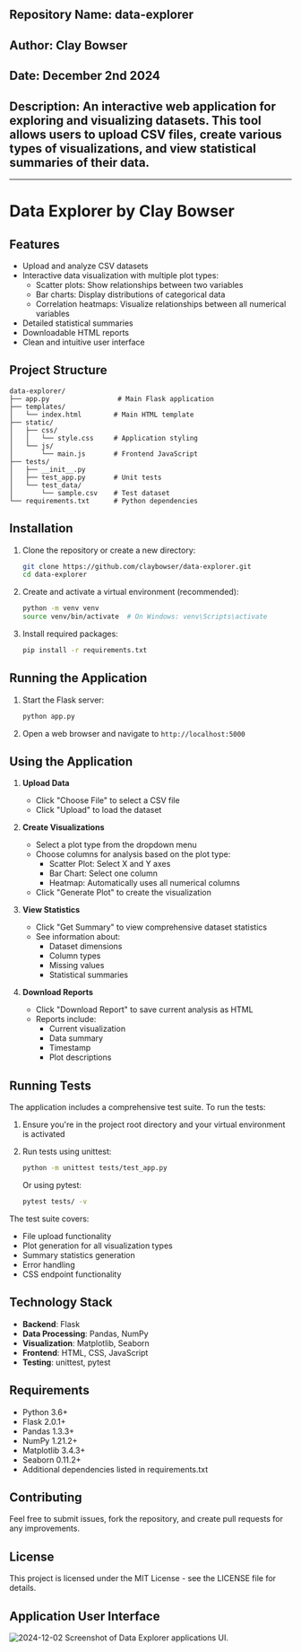 ## Repository Name: data-explorer
## Author: Clay Bowser
## Date: December 2nd 2024
## Description: An interactive web application for exploring and visualizing datasets. This tool allows users to upload CSV files, create various types of visualizations, and view statistical summaries of their data.
---
# Data Explorer by Clay Bowser

## Features

- Upload and analyze CSV datasets
- Interactive data visualization with multiple plot types:
  - Scatter plots: Show relationships between two variables
  - Bar charts: Display distributions of categorical data
  - Correlation heatmaps: Visualize relationships between all numerical variables
- Detailed statistical summaries
- Downloadable HTML reports
- Clean and intuitive user interface

## Project Structure
```
data-explorer/
├── app.py                 # Main Flask application
├── templates/
│   └── index.html        # Main HTML template
├── static/
│   ├── css/
│   │   └── style.css     # Application styling
│   └── js/
│       └── main.js       # Frontend JavaScript
├── tests/
│   ├── __init__.py
│   ├── test_app.py       # Unit tests
│   └── test_data/
│       └── sample.csv    # Test dataset
└── requirements.txt      # Python dependencies
```

## Installation

1. Clone the repository or create a new directory:
   ```bash
   git clone https://github.com/claybowser/data-explorer.git
   cd data-explorer
   ```

2. Create and activate a virtual environment (recommended):
   ```bash
   python -m venv venv
   source venv/bin/activate  # On Windows: venv\Scripts\activate
   ```

3. Install required packages:
   ```bash
   pip install -r requirements.txt
   ```

## Running the Application

1. Start the Flask server:
   ```bash
   python app.py
   ```

2. Open a web browser and navigate to `http://localhost:5000`

## Using the Application

1. **Upload Data**
   - Click "Choose File" to select a CSV file
   - Click "Upload" to load the dataset

2. **Create Visualizations**
   - Select a plot type from the dropdown menu
   - Choose columns for analysis based on the plot type:
     - Scatter Plot: Select X and Y axes
     - Bar Chart: Select one column
     - Heatmap: Automatically uses all numerical columns
   - Click "Generate Plot" to create the visualization

3. **View Statistics**
   - Click "Get Summary" to view comprehensive dataset statistics
   - See information about:
     - Dataset dimensions
     - Column types
     - Missing values
     - Statistical summaries

4. **Download Reports**
   - Click "Download Report" to save current analysis as HTML
   - Reports include:
     - Current visualization
     - Data summary
     - Timestamp
     - Plot descriptions

## Running Tests

The application includes a comprehensive test suite. To run the tests:

1. Ensure you're in the project root directory and your virtual environment is activated

2. Run tests using unittest:
   ```bash
   python -m unittest tests/test_app.py
   ```
   
   Or using pytest:
   ```bash
   pytest tests/ -v
   ```

The test suite covers:
- File upload functionality
- Plot generation for all visualization types
- Summary statistics generation
- Error handling
- CSS endpoint functionality

## Technology Stack

- **Backend**: Flask
- **Data Processing**: Pandas, NumPy
- **Visualization**: Matplotlib, Seaborn
- **Frontend**: HTML, CSS, JavaScript
- **Testing**: unittest, pytest

## Requirements

- Python 3.6+
- Flask 2.0.1+
- Pandas 1.3.3+
- NumPy 1.21.2+
- Matplotlib 3.4.3+
- Seaborn 0.11.2+
- Additional dependencies listed in requirements.txt

## Contributing

Feel free to submit issues, fork the repository, and create pull requests for any improvements.

## License

This project is licensed under the MIT License - see the LICENSE file for details.

## Application User Interface
![2024-12-02 Screenshot of Data Explorer applications UI.](data-explorer-claybowser.png "2024-12-02 Screenshot of Data Explorer applications UI.")
